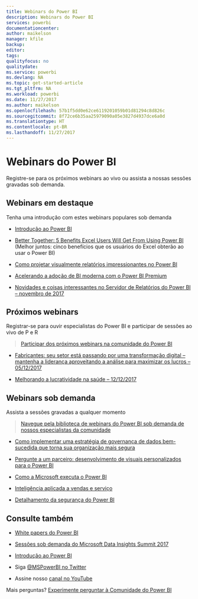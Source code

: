 ```yaml
---
title: Webinars do Power BI
description: Webinars do Power BI
services: powerbi
documentationcenter: 
author: maikelson
manager: kfile
backup: 
editor: 
tags: 
qualityfocus: no
qualitydate: 
ms.service: powerbi
ms.devlang: NA
ms.topic: get-started-article
ms.tgt_pltfrm: NA
ms.workload: powerbi
ms.date: 11/27/2017
ms.author: maikelson
ms.openlocfilehash: 57b1f5dd0e62ce6119201059b01d81294c8d826c
ms.sourcegitcommit: 8f72ce6b35aa25979090a05e3827d4937dce6a0d
ms.translationtype: HT
ms.contentlocale: pt-BR
ms.lasthandoff: 11/27/2017
---
```

# <a name="power-bi-webinars"></a>Webinars do Power BI

Registre-se para os próximos webinars ao vivo ou assista a nossas sessões gravadas sob demanda.

## <a name="featured-webinars"></a>Webinars em destaque

Tenha uma introdução com estes webinars populares sob demanda

- [Introdução ao Power BI](https://info.microsoft.com/getting-started-with-power-bi-ondemand.html?Is=Website)

- [Better Together: 5 Benefits Excel Users Will Get From Using Power BI](https://info.microsoft.com/excel-powerbi-better-together.html?Is=Website) (Melhor juntos: cinco benefícios que os usuários do Excel obterão ao usar o Power BI)

- [Como projetar visualmente relatórios impressionantes no Power BI](https://community.powerbi.com/t5/Webinars-and-Video-Gallery/5-3-17-Webinar-How-to-Design-Visually-Stunning-Power-BI-Reports/m-p/168204?Is=Website)

- [Acelerando a adoção de BI moderna com o Power BI Premium](https://info.microsoft.com/powerbi-premium-webinar-ondemand.html?Is=Website)

- [Novidades e coisas interessantes no Servidor de Relatórios do Power BI – novembro de 2017](https://info.microsoft.com/whats-new-powerbi-report-server.html?Is=Website)


## <a name="upcoming-webinars"></a>Próximos webinars

Registrar-se para ouvir especialistas do Power BI e participar de sessões ao vivo de P e R

>[Participar dos próximos webinars na comunidade do Power BI](https://community.powerbi.com/t5/Webinars-and-Video-Gallery/bd-p/VideoTipsTricks?filter=webinars&featured=yes&Is=Website)

- [Fabricantes: seu setor está passando por uma transformação digital – mantenha a liderança aproveitando a análise para maximizar os lucros – 05/12/2017](https://info.microsoft.com/digital-transformation-in-manufacturing.html?Is=Website)

- [Melhorando a lucratividade na saúde – 12/12/2017](https://info.microsoft.com/improving-profitability-in-healthcare.html?Is=Website)

## <a name="on-demand-webinars"></a>Webinars sob demanda

Assista a sessões gravadas a qualquer momento

>[Navegue pela biblioteca de webinars do Power BI sob demanda de nossos especialistas da comunidade](https://community.powerbi.com/t5/Webinars-and-Video-Gallery/bd-p/VideoTipsTricks?filter=webinars&featured=yes&Is=Website)

- [Como implementar uma estratégia de governança de dados bem-sucedida que torna sua organização mais segura](https://info.microsoft.com/powerbi-data-governance-strategy-ondemand.html?Is=Website)

- [Pergunte a um parceiro: desenvolvimento de visuais personalizados para o Power BI](https://community.powerbi.com/t5/Webinars-and-Video-Gallery/Ask-a-Partner-Developing-Custom-Visuals-for-Power-BI/m-p/150368?Is=Website)

- [Como a Microsoft executa o Power BI](https://info.microsoft.com/US-PowerBI-WBNR-FY17-11Nov-29-BIATMIcrosoft274828_01Registration-ForminBody.html?Is=Website)

- [Inteligência aplicada a vendas e serviço](https://info.microsoft.com/applied-intelligence-for-sales-service.html?Is=Website)

- [Detalhamento da segurança do Power BI](https://community.powerbi.com/t5/Webinars-and-Video-Gallery/5-23-2017-Power-BI-security-deep-dive-by-Kasper-de-Jonge/m-p/161476?Is=Website)

## <a name="see-also"></a>Consulte também

- [White papers do Power BI](whitepapers.md)

- [Sessões sob demanda do Microsoft Data Insights Summit 2017](https://community.powerbi.com/t5/Data-Insights-Summit-2017-On/bd-p/DataInsightsSummit2017OnDemand?Is=Website)

- [Introdução ao Power BI](service-get-started.md)

- Siga [@MSPowerBI no Twitter](https://twitter.com/mspowerbi)

- Assine nosso [canal no YouTube](https://www.youtube.com/mspowerbi)

Mais perguntas? [Experimente perguntar à Comunidade do Power BI](https://community.powerbi.com/)
